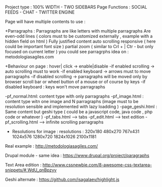 Project type : 100% WIDTH - TWO SIDEBARS
Page Functions : SOCIAL FEEDS - CHAT - TWITTER ENGINE

Page will have multiple contents to use : 

+Parragraphs :  Parragraphs are like letters with multiple parragraphs
Are even-odd lines ( colors must to be customized externally , example with a hidden field on html )
Fully justified content
auto scrolling 
responsive ( here could be important font size )
partial zoom ( similar to Crl + | Ctr - but only focused on current letter )
you could see parragrphs idea on : metodologiasagiles.com

+Behaviour on page : hover| click -> enable|disable
-if enabled scrolling  -> auto scrolling must to work
-if enabled keyboard -> arrows must to move parragraphs
-if disabled scrolling -> parragraphs will be moved only by browser scroll bar or wheel button of a mouse or of course by keys
-if disabled keyboard : keys won't move parragraphs


-pf_normal.html: content type with only parragraphs
-pf_image.html : content type witn one image and N parragraphs 
(image must to be resolution sensible and implemented with lazy loadding )
-page_geshi.html : Same content but geshi type ( could be a javascript code, 
java code , php code or whatever )
-pf_tabs.html --> tabs
-pf_edit.html --> text edition
-pf_scrolling.html --> infinite scrolling parragraphs

- Resolutions for image : 
resolutions : 320x180 480x270 767x431 1024x576 1280x720 1824x1026 2100x1181

Real example : 
http://metodologiasagiles.com/

Drupal module - same idea : 
https://www.drupal.org/project/paragraphs

Text Area edition : 
http://www.cssnewbie.com/8-awesome-css-textarea-snippets/#.WdU_qnBpzyv

Geshi alternate : 
https://github.com/isagalaev/highlight.js

